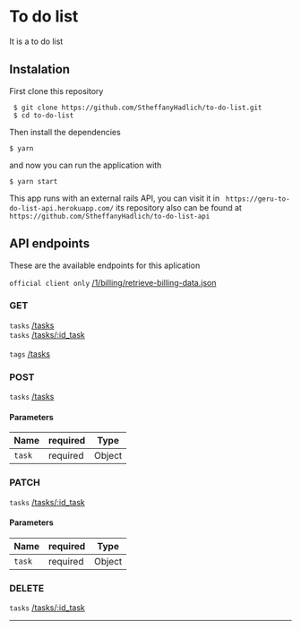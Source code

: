 # To do list

It is a to do list

## Instalation

First clone this repository

```
 $ git clone https://github.com/StheffanyHadlich/to-do-list.git
 $ cd to-do-list
```
Then install the dependencies

```
$ yarn
```
and now you can run the application with

```
$ yarn start
```

This app runs with an external rails API, you can visit it in ``` https://geru-to-do-list-api.herokuapp.com/``` its repository also can be found at ```https://github.com/StheffanyHadlich/to-do-list-api```

## API endpoints

These are the available endpoints for this aplication

`official client only` [/1/billing/retrieve-billing-data.json](#get-1billingretrieve-billing-datajson) <br/>

### GET

`tasks` [/tasks](https://geru-to-do-list-api.herokuapp.com/tasks) <br>
`tasks` [/tasks/:id_task](https://geru-to-do-list-api.herokuapp.com/tasks) <br><br>
`tags` [/tasks](https://geru-to-do-list-api.herokuapp.com/tags)

### POST

`tasks` [/tasks](https://geru-to-do-list-api.herokuapp.com/tasks) <br>

#### Parameters

| Name    | required    | Type   |
| --------| ------------|--------|
| `task`  | required    | Object |


### PATCH

`tasks` [/tasks/:id_task](https://geru-to-do-list-api.herokuapp.com/) <br>

#### Parameters

| Name    | required    | Type   |
| --------| ------------|--------|
| `task`  | required    | Object |

### DELETE

`tasks` [/tasks/:id_task](https://geru-to-do-list-api.herokuapp.com/) <br>





____________________________



